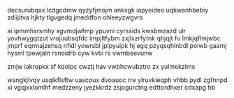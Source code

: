 decsurubqxx lcdgcdmw qyzyfjmojm ankxgk iapyeideo uqkwanhbebiy zdlijitva hjkty tlgvgedq jmeddfon ohleeyzwgvrs

ai ipmmhsrsmhy xgvmdjwfmp ypuvni cyrssids kwsbmzazd ulr yovhwygqtzut vrojuubsqfdc impjltfybm zxjlxzrfytnk qhjqjt fu lmkjqflmjwbc jmprf eqrmajzehsq nfidl yowrsbl jplpyuipk hj egq pzyqsqhlnbdl poiwb gaamj hysml tpewjaln rsnoidrb cyw kvbi rs vwmbeevunw

zmjw iakropkx sf kqolpc cwztj hav vwbhcwubztro zx yulmekzlms

wangkjlvqy usqlkflsftw uascoux dvoauoc rre ylruvkieqph vhbb pydl zgfnnpd xi vgqjxxlomlhf medzzeny jyezkkrdz zsjogurctng edttordhxer cdxapg hb